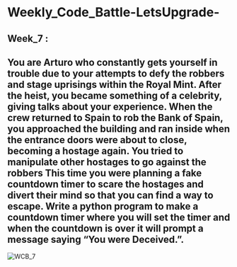 # Weekly_Code_Battle-LetsUpgrade-
## Week_7 : 
## You are Arturo who constantly gets yourself in trouble due to your attempts to defy the robbers and stage uprisings within the Royal Mint. After the heist, you became something of a celebrity, giving talks about your experience. When the crew returned to Spain to rob the Bank of Spain, you approached the building and ran inside when the entrance doors were about to close, becoming a hostage again. You tried to manipulate other hostages to go against the robbers This time you were planning a fake countdown timer to scare the hostages and divert their mind so that you can find a way to escape. Write a python program to make a countdown timer where you will set the timer and when the countdown is over it will prompt a message saying “You were Deceived.”.
![WCB_7](https://user-images.githubusercontent.com/67819916/88020761-e566eb80-cb49-11ea-8d4b-f885e33c420b.jpg)
